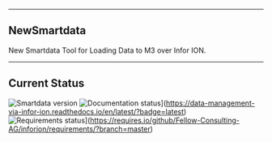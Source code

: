 --------------
NewSmartdata
--------------

New Smartdata Tool for Loading Data to M3 over Infor ION.

----------------
Current Status
----------------

![Smartdata version](https://img.shields.io/badge/version-0.0.2-blue)
![Documentation status](https://readthedocs.org/projects/data-management-via-infor-ion/badge/?version=latest)](https://data-management-via-infor-ion.readthedocs.io/en/latest/?badge=latest)
![Requirements status](https://requires.io/github/Fellow-Consulting-AG/inforion/requirements.svg?branch=master)](https://requires.io/github/Fellow-Consulting-AG/inforion/requirements/?branch=master)

